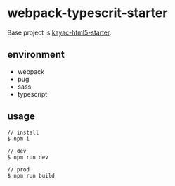 # webpack-typescrit-starter

Base project is [kayac-html5-starter](https://github.com/kayac/kayac-html5-starter).

## environment

- webpack
- pug
- sass
- typescript

## usage

```
// install
$ npm i

// dev
$ npm run dev

// prod
$ npm run build
```
